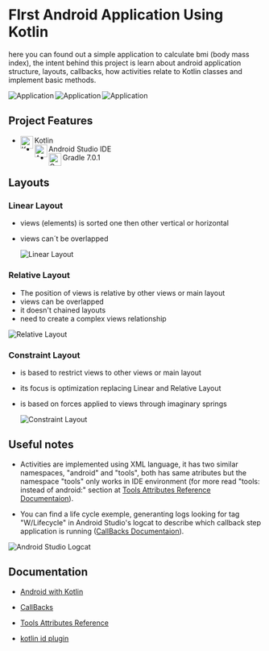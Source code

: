 # FIrst Android Application Using Kotlin

here you can found out a simple application to calculate bmi (body mass index), the intent behind this project is learn about android application structure, layouts, callbacks, how activities relate to Kotlin classes and implement basic methods.

<div style="display: inline_block"> <img align="left" alt="Application" src="https://lh3.googleusercontent.com/bsm1mRj9_jdmvBq6PQdlbpwVSQj_RKxAPpL8ifJLg6wM-Ag0hcd7Tvi_6VJva7HaNM2mpbuLq3LgiZv0CmpYKtakaxrYBdb6pKBj2PoKZlMUvYIMcRCQamDiCE1E0dl9hcVWr2xJDZXR5WbPQopV8Vwdf4i6_1xRfQh1kxnDhnln6nP2HxakQQvTmnLAwV7R7d48l-LQUBXZYmpcVpLNo26D5JWB1h_JEvfy74uRkn9ErlV5ODYrxKt97_CDLWRvuBI6aM-TbCuLu1eujXrHQq3btI7OMppGbR5XSW597VfPrEC0EQc9K8y_dZSbsMGKamC5I5VpB3Vamd4kshT1LmIvsYUy-K8OxYsdJYMpxIARH7nFZt8S8odkWjzxMwHmiKlD6u93RcZmLbh4WRVIWYgd0cTbi4IFWyr6_CMASSMJoDgXHDQrpcz0MdaOwQ9GnHJxMQl2rKT1nffIxije6QvbyiCHSvsRXvexzWPnoj2IttXZoHGzGOXzpqeRHT1MQFx1FKGxISdj9pRhlARh41hA2j8gIjqqKMTynJpayhz5F1qFF4hSyb80VZMrEGLetsNTOvRWSyTRrWb_xR8OIpz4aq52a8cC65K9UvlFd5JS0Wui-6WcpzI7tpMysHY3JgY4ESEs6mTOP1sf87Q-34S5t0NxR2obf-3jhYpwP6ntEoYGDpXWTZU0YGFpKS_kFlB90jSyir_JDZdlA3hXfnaf=w252-h516-no?authuser=0">
  <img align="left" alt="Application" src="https://lh3.googleusercontent.com/jyD_mSJ_uWAqx3GsM-kCEogNpOZ28mQq_8tXZ1qjHpN4dzMwUfMSxKpWhO0NcuTJd_5GreC6TRZNxPdhZ99iMKpq0psaZ2qIb4IvYO0esqF2llMCnHICdNAQkPmDMyqDG5i9ZxecSnwA8AfOftN0L-W7TBTs6ZzPWHZPEVvH_ktnwEqfcF4Rv-El12oerds2wpNTrS8LAgSUPLIcxqyY1ORBPXlIQNvtqCvDQo6LlzU_pl1mzYr5N7-r3OzINa5y0x_8yZg3_8eNPfy8yM10xhTTKy0c205mCeyR9qnZG2KiuX5WowHwnatr4vNfYlW0rA5lwjnka4GBi3sYrkijXqOvEAycb-MOp1_IMoAZSaAVdi-fpcEpJxJTkCo4fNNpDww7r8f0E-4c_69qfuDH8VwUh5vghBCSwozubQyzn-3pRO2e2lG-xjOI5yBVTyDL0J60scmI7gDH2kK6qFyaMM9oVqyUNH7IUHnz6a4y4GvYqlV5vH0zmFOwZljnGjjp2NINWU0JVXfOG8Ex1aktun8BbVNVmZwD9uKZFyM5Owc199-hkmG1uwqi4UqqOJDi0OB486d0kEBZL_pi5TGTKvxssRueZeal2Ewp6o_DBazTZE7JfkCm4JgRO_8Xn3j_H_249fh3GmyvOYeov0902aDDTR3oA6j_I5BDBCsCcumrT-FHQr4kKPLHIiGKiXCKOTFz-AU1yPYt9TtoOI_Ge36S=w252-h516-no?authuser=0">
  <img align="left" alt="Application" src="https://lh3.googleusercontent.com/TMBaSXpEcADzvDj0eqpxB5Ioqm2MZ3snsLFFVTflQ0FOXeBH_kWNE853bljtFIGs2P63YiH0YQqQMNlczVFRj290ZHgX-km9ljCD88OTxKkEq5uIdfhBqQJk4mfv7UzuMJLtaj-AJh6kc0R9AAXiOUKDrMevA1cr9u9XIDkUp8mLa52snfHtBODqYCWFyrvzzHhPAoF-KR8Qjx0dzfjljb8XDxa0pY7-aiDUW9_ArW0XgV0bN-B7gOCK-wz0m6ua11gLZN-Afg7NlYINzeS-Kro4cTOVRB45qoxX4YJ1TD0pe0wcLNwE5pfwfgkD7alNbBe6jU3FXrgGRi8pPEMQ5Brezew2R5NszpOX5bANUjzCtt-WD9Vrj-x9qHkyKU_SwkmJlNsrNPQDtfHmFj5o6ab4Gu8mlIfO036p43WdrXvKUfXFbg57nUVaDuSTdCBoulldh5dbK6VZGn_KLbRGlEj0DcZXQlrl3eDZKi_93ON9P1hlIN2xPCCMnnjWnDi9oJIzm1PU-NkYJajQl9N5dPSRVa07mOc9rvkMFzrIRSlM2ExrGZsEgyiim1X7-vAUv--6DhgehX6K4xDvg5H6vSe9zF9UxsDUi5zwJeKK662R23A-0K7Q7-jCjmuslO8kFEcY7NSIPCadBYyu6HnUsDQROSLmUg6wsYbepK0g6l_sHS5bvTDQh5LMq9vwz2ypEptoWXpXfL93s7dAQXcRgOcZ=w252-h516-no?authuser=0"><br clear="all"/></div>

## Project Features

- <div> <img align="left" alt="Kotlin" height="25" width="25" src="https://cdn.jsdelivr.net/gh/devicons/devicon/icons/kotlin/kotlin-original.svg"></div> Kotlin 

- <div> <img align="left" alt="Android Studio" height="25" width="25" src="https://cdn.jsdelivr.net/gh/devicons/devicon/icons/android/android-plain.svg"></div> Android Studio IDE

- <div> <img align="left" alt="Gradle" height="25" width="25" src="https://cdn.jsdelivr.net/gh/devicons/devicon/icons/gradle/gradle-plain.svg"></div> Gradle 7.0.1

## Layouts

### Linear Layout

- views (elements) is sorted one then other vertical or horizontal

- views can´t be overlapped

  <div> <img align="left" alt="Linear Layout" src="https://lh3.googleusercontent.com/oyWU5-lcUrkNcm9ZiQd34q0agQmvY8qL93KhczuLZlpEFHqYVYOpqT-RetzP1YHXoHKtDaWZpFULkFx6Nly7DuA48TdXEiweCfJbVDwyJeS-DNPgYhkxcG3xrSJsmJT0_K9FMX9AlwfFDD_MaIPjB5v9zzshEGZlMk-pKliw2WiPGSZnuZAahyT7PCZ0iy3LCqmbuNPSde641DRuiYqLz9C-j3hXLoMk3BT8HkKhxxJvjRoUuG9mAmZPrRMZjTomGO43_8OpZzx19o0ddFBpvYl-QlgCPYQTX7jF5G11qrZzFY3sySdH7F7dGZro6LQKlj7Kgj_xv6KiQrAgW3h6i3SwGDlMlVYyEkECn4LYJFQ0lzxvaaMQVG3okXKPiQipISGNV8BpHvzwAmK0mI0eOaJeRrLJNYNSeI4aqdO5U5ScyxYGeq6yYz3p5PEz0Lx7TcW4dosVWnyQ0kqP5ucUFnIGWbR5o7iOISLdVq_tJfxdWxATpcqX5u_tL5O-pv5lBWEC9lGA9RzGYy5eDTX2C_6vxnVcrOQK61GsYyqHj5ii8HEura0UfykZATnQZaCrmvUM2KbhfmknADavt3PK5go9561axmbvH0wfgpVsJTg3XT2wcmZNDglIefpMj_fnofMum7hRk-gFStewYej6IMb_AdhQNoy1bHWQaQWFr5dNdQR4-QmW0jtGDsP2CRusF1Ukybb48DI0gKqzD7c13sVB=w580-h381-no?authuser=0"><br clear="all"/></div>

### Relative Layout

- The position of views is relative by other views or main layout
- views can be overlapped
- it doesn't chained layouts
- need to create a complex views relationship

<div> <img align="left" alt="Relative Layout" src="https://lh3.googleusercontent.com/165gRgAgFnwfKdp1NLGg7p2xQziUi2FwSHDqY0C-3tdfY2TycpuG8BGFsOKbHj054evOFCI_wBTbyuzrRF4EILTkV2jc22L37vLcbp2y6CDaNJWETApLlWelOsuh7FpczsD3RRA5m2WpqA82PyVyQhUBwMTT-a7lvSuSWIcXaApZwvwKvZZETK0LwJ311XKaR-3M4VrgDn2o-BZtlnI1I-lg8tdZeIxs3Ujcm1GrDbGlmJqdshhhmZttxlWguHR3WCSfcwcQX5agD1HMTf3nnblsl73V72nkTOYtTTh5ZMFmRY_YlZbUoKzYMgfVDj9S1sD-Mg5NK1wYe-aAzrCo5kae16emvS5BGggr-03z2LTknmhHJoaxQhe2_Egdi9rEOArACwMugRZWSf6TfAHvQv5Svxv1C2d1GGsvi1suEBpfOvgYsXwhPziwDtWdoKzSEJmJB6R-psJ77wpA5wrXAVxSMGsdN7Kd8oYSEpo7a1Ff6KAleEEDoOsUgKBhfqXC29OPkTTje8_AewPqL4TjUYBusFlws4LjxaxCM5oPB0-J6ireZJl71ryiKMJmL8pw2AbqcC3oNf4ZmK6dxKqvZZz9TH6Q4YCtbaBe7wdfpEEkZnVKYVUUwaPuxg6w4KzEt313T7jUYFBgqpZNI5Ts7wxUJlT-14uMfbJ0g5GT9fDAEUobLRT5GWRineoiXbRomsYbfofPNSxgQpY3OzSwNTdo=w258-h380-no?authuser=0"><br clear="all"/></div>

### Constraint Layout

- is based to restrict views to other views or main layout

- its focus is optimization replacing Linear and Relative Layout

- is based on forces applied to views through imaginary springs

  <div> <img align="left" alt="Constraint Layout" src="https://www.journaldev.com/wp-content/uploads/2018/07/android-constraint-layout-remove-constraints.gif.webp"><br clear="all"/></div>

## Useful notes

- Activities are implemented using XML language, it has two similar namespaces, "android" and "tools", both has same atributes but the namespace "tools" only works in IDE environment (for more read "tools: instead of android:" section at [Tools Attributes Reference Documentaion](https://developer.android.com/studio/write/tool-attributes?hl=pt-br)).

- You can find a life cycle exemple, generanting logs looking for tag "W/Lifecycle" in Android Studio's logcat to describe which callback step application is running ([CallBacks Documentaion](https://developer.android.com/guide/components/activities/activity-lifecycle?hl=pt-br)).

<div> <img align="left" alt="Android Studio Logcat" src="https://lh3.googleusercontent.com/iKTtBZgyIs5PdNWX3tVWJAQTX9CMj5YIcyGIfxfdpJ3vgwzgtmLIZkJmDCrbREd7bX32RacOBZK_FXctyw7hrrSAgkhhdW7joV865JrfoAKbvALsNF27Qc2hJMN1vAaLGVyzZL8laKJ3-IK4tYY7e06fRJNho5s2AUTSz282ywH68uICYJAm__npikkvcppJiXa8QmKYgonH0O7KdWfdnqWRa5MInen9Nm7DAZsSTTmqIu9zN6xOk1S7ojtbjiJFojh-SuvKtSP9K_nuDziPYePNwLHLA1PaibLsE4uLLZQxQ462DhWP3nNDgedFRj-xkrNqPHo3ShQPfVfpVqHyQzhYcBj9Pq2Sa2LeWaElgLHND5KAvYi5ZY11wGZhAhZ3hl6d12HEnm9mBWhX_0XO7ROEGeKcnlYj1XtTDQHVASt7DBGLhekKoivbeFXywSQN0K52e1pDj8QWeu2dgjXErnzugccjqyosDzaXB6J7haCFK8DGyaa8-MMmHNBhEpFf3HGY1kd1hdE4BNgMSSWJeAUrnpsuaxZZ9z1hISA8PNJ1qhIhcvPSAZhptxD7uaE6IPwrtzaSY7soWMFGfMVfQl4jC4jOzT6jRG2YxLyHNhfayvkiMlAyrGM6MMKfCG5f7sBhjjFQycI6CWKsIEoBI3idMNMXvYFG__s9KY11MZiHjaOeP3vr1NSz6BubIexja5L-NcpIJeSsGxqt-adQR01Z=w1366-h215-no?authuser=0"><br clear="all"/></div>

## Documentation

- [Android with Kotlin](https://developer.android.com/kotlin/first)

- [CallBacks](https://developer.android.com/guide/components/activities/activity-lifecycle?hl=pt-br)

- [Tools Attributes Reference](https://developer.android.com/studio/write/tool-attributes?hl=pt-br)

- [kotlin id plugin](https://antonioleiva.com/kotlin-android-extensions/)
